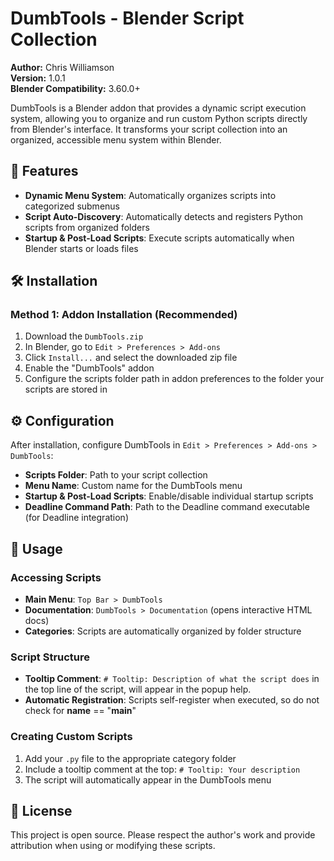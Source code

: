 # DumbTools - Blender Script Collection

**Author:** Chris Williamson  
**Version:** 1.0.1  
**Blender Compatibility:** 3.60.0+

DumbTools is a Blender addon that provides a dynamic script execution system, allowing you to organize and run custom Python scripts directly from Blender's interface. It transforms your script collection into an organized, accessible menu system within Blender.

## 🚀 Features

- **Dynamic Menu System**: Automatically organizes scripts into categorized submenus
- **Script Auto-Discovery**: Automatically detects and registers Python scripts from organized folders
- **Startup & Post-Load Scripts**: Execute scripts automatically when Blender starts or loads files

## 🛠️ Installation

### Method 1: Addon Installation (Recommended)
1. Download the `DumbTools.zip` 
2. In Blender, go to `Edit > Preferences > Add-ons`
3. Click `Install...` and select the downloaded zip file
4. Enable the "DumbTools" addon
5. Configure the scripts folder path in addon preferences to the folder your scripts are stored in

## ⚙️ Configuration

After installation, configure DumbTools in `Edit > Preferences > Add-ons > DumbTools`:

- **Scripts Folder**: Path to your script collection
- **Menu Name**: Custom name for the DumbTools menu
- **Startup & Post-Load Scripts**: Enable/disable individual startup scripts
- **Deadline Command Path**: Path to the Deadline command executable (for Deadline integration)

## 🎯 Usage

### Accessing Scripts
- **Main Menu**: `Top Bar > DumbTools`
- **Documentation**: `DumbTools > Documentation` (opens interactive HTML docs)
- **Categories**: Scripts are automatically organized by folder structure

### Script Structure
- **Tooltip Comment**: `# Tooltip: Description of what the script does` in the top line of the script, will appear in the popup help.
- **Automatic Registration**: Scripts self-register when executed, so do not check for __name__ == "__main__"

### Creating Custom Scripts
1. Add your `.py` file to the appropriate category folder
2. Include a tooltip comment at the top: `# Tooltip: Your description`
3. The script will automatically appear in the DumbTools menu

## 📄 License

This project is open source. Please respect the author's work and provide attribution when using or modifying these scripts.


